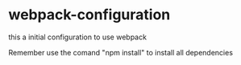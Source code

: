 # webpack-configuration
this a initial configuration to use webpack 

Remember use the comand "npm install" to install all dependencies